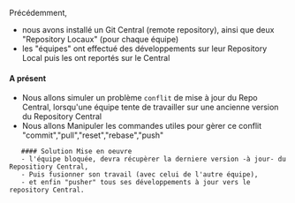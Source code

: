 
Précédemment,
- nous avons installé un Git Central (remote repository),
  ainsi que deux "Repository Locaux" (pour chaque équipe)
- les "équipes" ont effectué des développements sur leur Repository Local
  puis les ont reportés sur le Central
  
  
#### A présent
- Nous allons simuler un problème `conflit` de mise à jour du Repo Central,
  lorsqu'une équipe tente de travailler sur une ancienne version du Repository Central
- Nous allons Manipuler les commandes utiles pour gèrer ce conflit "commit","pull","reset","rebase","push"

```
   #### Solution Mise en oeuvre
   - l'équipe bloquée, devra récupèrer la derniere version -à jour- du Repositiory Central,
   - Puis fusionner son travail (avec celui de l'autre équipe),
   - et enfin "pusher" tous ses développements à jour vers le repository Central.
```
